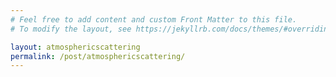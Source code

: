 ```yaml
---
# Feel free to add content and custom Front Matter to this file.
# To modify the layout, see https://jekyllrb.com/docs/themes/#overriding-theme-defaults

layout: atmosphericscattering
permalink: /post/atmosphericscattering/
---
```


